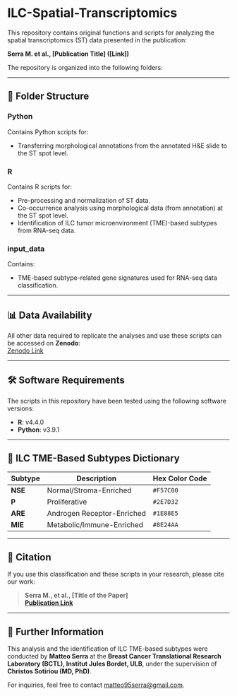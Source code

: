 # ILC-Spatial-Transcriptomics

This repository contains original functions and scripts for analyzing the spatial transcriptomics (ST) data presented in the publication:

**Serra M. et al., [Publication Title] ([Link])**

The repository is organized into the following folders:

---

## 📁 Folder Structure

### **Python**  
Contains Python scripts for:
- Transferring morphological annotations from the annotated H&E slide to the ST spot level.

### **R**  
Contains R scripts for:
- Pre-processing and normalization of ST data.
- Co-occurrence analysis using morphological data (from annotation) at the ST spot level.
- Identification of ILC tumor microenvironment (TME)-based subtypes from RNA-seq data.

### **input_data**  
Contains:
- TME-based subtype-related gene signatures used for RNA-seq data classification.

---

## 📊 Data Availability
All other data required to replicate the analyses and use these scripts can be accessed on **Zenodo**:  
[Zenodo Link](#)

---

## 🛠️ Software Requirements
The scripts in this repository have been tested using the following software versions:
- **R**: v4.4.0  
- **Python**: v3.9.1  

---

## 🔑 ILC TME-Based Subtypes Dictionary

| Subtype | Description                 | Hex Color Code |
|---------|-----------------------------|----------------|
| **NSE** | Normal/Stroma-Enriched      | `#F57C00`      |
| **P**   | Proliferative               | `#2E7D32`      |
| **ARE** | Androgen Receptor-Enriched  | `#1E88E5`      |
| **MIE** | Metabolic/Immune-Enriched   | `#8E24AA`      |

---

## 📢 Citation
If you use this classification and these scripts in your research, please cite our work:

> **Serra M., et al., [Title of the Paper]**  
> **[Publication Link](#)**

---

## 📘 Further Information
This analysis and the identification of ILC TME-based subtypes were conducted by **Matteo Serra** at the **Breast Cancer Translational Research Laboratory (BCTL), Institut Jules Bordet, ULB**, under the supervision of **Christos Sotiriou (MD, PhD)**.

For inquiries, feel free to contact matteo95serra@gmail.com.

